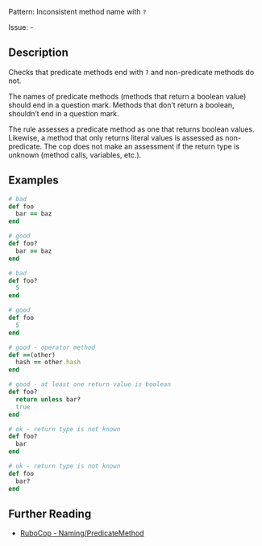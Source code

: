 Pattern: Inconsistent method name with `?`

Issue: -

## Description

Checks that predicate methods end with `?` and non-predicate methods do not.

The names of predicate methods (methods that return a boolean value) should end in a question mark. Methods that don’t return a boolean, shouldn’t end in a question mark.

The rule assesses a predicate method as one that returns boolean values. Likewise, a method that only returns literal values is assessed as non-predicate. The cop does not make an assessment if the return type is unknown (method calls, variables, etc.).

## Examples

```ruby
# bad
def foo
  bar == baz
end

# good
def foo?
  bar == baz
end

# bad
def foo?
  5
end

# good
def foo
  5
end

# good - operator method
def ==(other)
  hash == other.hash
end

# good - at least one return value is boolean
def foo?
  return unless bar?
  true
end

# ok - return type is not known
def foo?
  bar
end

# ok - return type is not known
def foo
  bar?
end
```

## Further Reading

* [RuboCop - Naming/PredicateMethod](https://docs.rubocop.org/rubocop/cops_naming.html#namingpredicatemethod)
